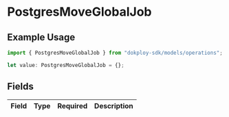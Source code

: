 # PostgresMoveGlobalJob

## Example Usage

```typescript
import { PostgresMoveGlobalJob } from "dokploy-sdk/models/operations";

let value: PostgresMoveGlobalJob = {};
```

## Fields

| Field       | Type        | Required    | Description |
| ----------- | ----------- | ----------- | ----------- |